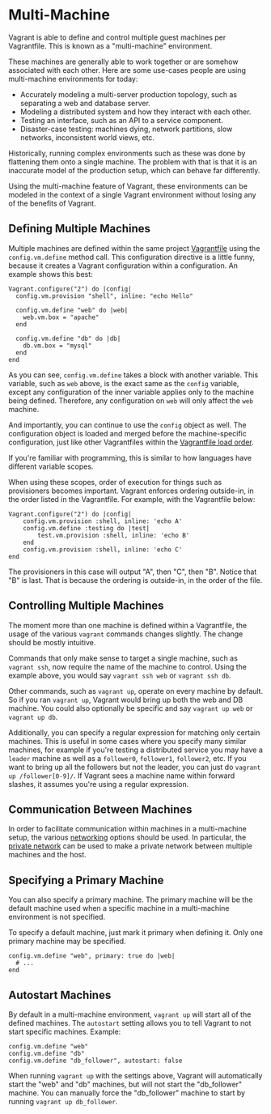 
# Multi-Machine

Vagrant is able to define and control multiple guest machines per Vagrantfile. This is known as a "multi-machine" environment.

These machines are generally able to work together or are somehow associated with each other. Here are some use-cases people are using multi-machine environments for today:

* Accurately modeling a multi-server production topology, such as separating a web and database server.
* Modeling a distributed system and how they interact with each other.
* Testing an interface, such as an API to a service component.
* Disaster-case testing: machines dying, network partitions, slow networks, inconsistent world views, etc.

Historically, running complex environments such as these was done by flattening them onto a single machine. The problem with that is that it is an inaccurate model of the production setup, which can behave far differently.

Using the multi-machine feature of Vagrant, these environments can be modeled in the context of a single Vagrant environment without losing any of the benefits of Vagrant.

## Defining Multiple Machines

Multiple machines are defined within the same project [Vagrantfile][vagrantfile] using the `config.vm.define` method call. This configuration directive is a little funny, because it creates a Vagrant configuration within a configuration. An example shows this best:
```
Vagrant.configure("2") do |config|
  config.vm.provision "shell", inline: "echo Hello"

  config.vm.define "web" do |web|
    web.vm.box = "apache"
  end

  config.vm.define "db" do |db|
    db.vm.box = "mysql"
  end
end
```
As you can see, `config.vm.define` takes a block with another variable. This variable, such as `web` above, is the exact same as the `config` variable, except any configuration of the inner variable applies only to the machine being defined. Therefore, any configuration on `web` will only affect the `web` machine.

And importantly, you can continue to use the `config` object as well. The configuration object is loaded and merged before the machine-specific configuration, just like other Vagrantfiles within the [Vagrantfile load order][load-order].

If you're familiar with programming, this is similar to how languages have different variable scopes.

When using these scopes, order of execution for things such as provisioners becomes important. Vagrant enforces ordering outside-in, in the order listed in the Vagrantfile. For example, with the Vagrantfile below:
```
Vagrant.configure("2") do |config|
    config.vm.provision :shell, inline: 'echo A'
    config.vm.define :testing do |test|
        test.vm.provision :shell, inline: 'echo B'
    end
    config.vm.provision :shell, inline: 'echo C'
end
```
The provisioners in this case will output "A", then "C", then "B". Notice that "B" is last. That is because the ordering is outside-in, in the order of the file.

## Controlling Multiple Machines

The moment more than one machine is defined within a Vagrantfile, the usage of the various `vagrant` commands changes slightly. The change should be mostly intuitive.

Commands that only make sense to target a single machine, such as `vagrant ssh`, now require the name of the machine to control. Using the example above, you would say `vagrant ssh web` or `vagrant ssh db`.

Other commands, such as `vagrant up`, operate on every machine by default. So if you ran `vagrant up`, Vagrant would bring up both the web and DB machine. You could also optionally be specific and say `vagrant up web` or `vagrant up db`.

Additionally, you can specify a regular expression for matching only certain machines. This is useful in some cases where you specify many similar machines, for example if you're testing a distributed service you may have a `leader` machine as well as a `follower0`, `follower1`, `follower2`, etc. If you want to bring up all the followers but not the leader, you can just do `vagrant up /follower[0-9]/`. If Vagrant sees a machine name within forward slashes, it assumes you're using a regular expression.

## Communication Between Machines

In order to facilitate communication within machines in a multi-machine setup, the various [networking][networking] options should be used. In particular, the [private network][private-network] can be used to make a private network between multiple machines and the host.

## Specifying a Primary Machine

You can also specify a primary machine. The primary machine will be the default machine used when a specific machine in a multi-machine environment is not specified.

To specify a default machine, just mark it primary when defining it. Only one primary machine may be specified.
```
config.vm.define "web", primary: true do |web|
  # ...
end
```

## Autostart Machines

By default in a multi-machine environment, `vagrant up` will start all of the defined machines. The `autostart` setting allows you to tell Vagrant to not start specific machines. Example:
```
config.vm.define "web"
config.vm.define "db"
config.vm.define "db_follower", autostart: false
```
When running `vagrant up` with the settings above, Vagrant will automatically start the "web" and "db" machines, but will not start the "db_follower" machine. You can manually force the "db_follower" machine to start by running `vagrant up db_follower`.

[vagrantfile]: https://docs.vagrantup.com/v2/vagrantfile/
[load-order]: https://docs.vagrantup.com/v2/vagrantfile/#load-order
[networking]: https://docs.vagrantup.com/v2/networking/
[private-network]: https://docs.vagrantup.com/v2/networking/private_network.html